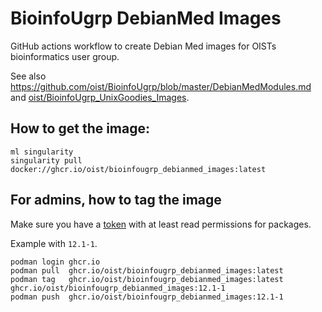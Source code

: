 BioinfoUgrp DebianMed Images
============================

GitHub actions workflow to create Debian Med images for OISTs bioinformatics user group.

See also <https://github.com/oist/BioinfoUgrp/blob/master/DebianMedModules.md> and
[oist/BioinfoUgrp_UnixGoodies_Images](https://github.com/oist/BioinfoUgrp_UnixGoodies_Images).

## How to get the image:

```
ml singularity
singularity pull docker://ghcr.io/oist/bioinfougrp_debianmed_images:latest
```

## For admins, how to tag the image

Make sure you have a [token](https://docs.github.com/en/authentication/keeping-your-account-and-data-secure/creating-a-personal-access-token) with at least read permissions for packages.

Example with `12.1-1`.

```
podman login ghcr.io
podman pull  ghcr.io/oist/bioinfougrp_debianmed_images:latest
podman tag   ghcr.io/oist/bioinfougrp_debianmed_images:latest ghcr.io/oist/bioinfougrp_debianmed_images:12.1-1
podman push  ghcr.io/oist/bioinfougrp_debianmed_images:12.1-1
```
